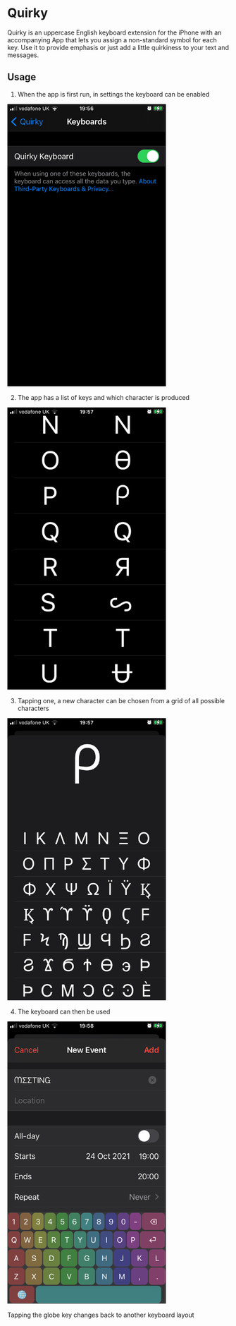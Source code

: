 # Quirky

Quirky is an uppercase English keyboard extension for the iPhone with an accompanying App that lets you assign a non-standard symbol for each key. Use it to provide emphasis or just add a little quirkiness to your text and messages.

## Usage

1. When the app is first run, in settings the keyboard can be enabled

<img src="https://github.com/macsplit/quirky/raw/main/Images/Photo%2024-10-2021%2C%2019%2056%2059.png" width="360">

2. The app has a list of keys and which character is produced

<img src="https://github.com/macsplit/quirky/raw/main/Images/Photo%2024-10-2021%2C%2019%2057%2027.png" width="360">

3. Tapping one, a new character can be chosen from a grid of all possible characters

<img src="https://github.com/macsplit/quirky/raw/main/Images/Photo%2024-10-2021%2C%2019%2057%2047.png" width="360">

4. The keyboard can then be used

<img src="https://github.com/macsplit/quirky/raw/main/Images/Photo%2024-10-2021%2C%2019%2058%2040.png" width="360">

Tapping the globe key changes back to another keyboard layout


